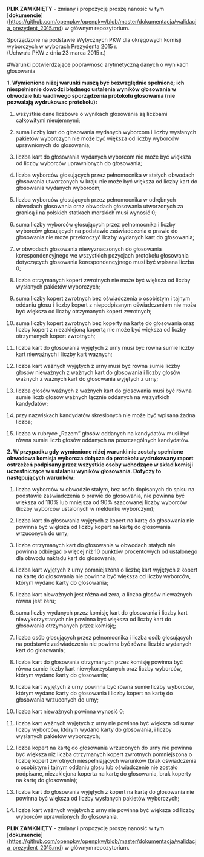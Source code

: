 **PLIK ZAMKNIĘTY** - zmiany i propozycję proszę nanosić w tym [**dokumencie**] (https://github.com/openpkw/openpkw/blob/master/dokumentacja/walidacja_prezydent_2015.md) w głównym repozytorium.


Sporządzone na podstawie Wytycznych PKW dla okręgowych komisji wyborczych w wyborach Prezydenta 2015 r.  
(Uchwała PKW z dnia 23 marca 2015 r.)

#Warunki potwierdzające poprawność arytmetyczną danych o wynikach głosowania  

**1.	Wymienione niżej warunki muszą być bezwzględnie spełnione; ich niespełnienie dowodzi błędnego ustalenia wyników głosowania w obwodzie lub wadliwego sporządzenia protokołu głosowania (nie pozwalają wydrukowac protokołu):**  

1)	wszystkie dane liczbowe o wynikach głosowania są liczbami całkowitymi nieujemnymi;  

2)	suma liczby kart do głosowania wydanych wyborcom i liczby wysłanych pakietów wyborczych nie może być większa od liczby wyborców uprawnionych do głosowania;  

3)	liczba kart do głosowania wydanych wyborcom nie może być większa od liczby wyborców uprawnionych do głosowania;  

4)	liczba wyborców głosujących przez pełnomocnika w stałych obwodach głosowania utworzonych w kraju nie może być większa od 
liczby kart do głosowania wydanych wyborcom;  

5)	liczba wyborców głosujących przez pełnomocnika w odrębnych obwodach głosowania oraz obwodach głosowania utworzonych za granicą i na polskich statkach morskich musi wynosić 0;  

6)	suma liczby wyborców głosujących przez pełnomocnika i liczby wyborców głosujących na podstawie zaświadczenia o prawie do głosowania nie może przekroczyć liczby wydanych kart do głosowania;  

7)	w obwodach głosowania niewyznaczonych do głosowania korespondencyjnego we wszystkich pozycjach protokołu głosowania dotyczących głosowania korespondencyjnego musi być wpisana liczba 0;  

8)	liczba otrzymanych kopert zwrotnych nie może być większa od liczby wysłanych pakietów wyborczych;  

9)	suma liczby kopert zwrotnych bez oświadczenia o osobistym i tajnym oddaniu głosu i liczby kopert z niepodpisanym oświadczeniem nie może być większa od liczby otrzymanych kopert zwrotnych;  

10)	suma liczby kopert zwrotnych bez koperty na kartę do głosowania oraz liczby kopert z niezaklejoną kopertą nie może być większa od liczby otrzymanych kopert zwrotnych;  

11)	liczba kart do głosowania wyjętych z urny musi być równa sumie liczby kart nieważnych i liczby kart ważnych;  

12)	liczba kart ważnych wyjętych z urny musi być równa sumie liczby głosów nieważnych z ważnych kart do głosowania i liczby głosów ważnych z ważnych kart do głosowania wyjętych z urny;  

13)	liczba głosów ważnych z ważnych kart do głosowania musi być równa sumie liczb głosów ważnych łącznie oddanych na wszystkich kandydatów;  

14)	przy nazwiskach kandydatów skreślonych nie może być wpisana żadna liczba;  

15)	liczba w rubryce „Razem” głosów oddanych na kandydatów musi być równa sumie liczb głosów oddanych na poszczególnych kandydatów.  

**2.	W przypadku gdy wymienione niżej warunki nie zostały spełnione obwodowa komisja wyborcza dołącza do protokołu wydrukowany raport ostrzeżeń podpisany przez wszystkie osoby wchodzące w skład komisji uczestniczące w ustalaniu wyników głosowania. Dotyczy to następujących warunków:**  

1)	liczba wyborców w obwodzie stałym, bez osób dopisanych do spisu na podstawie zaświadczenia o prawie do głosowania, nie powinna być większa od 110% lub mniejsza od 90% szacowanej liczby wyborców (liczby wyborców ustalonych w meldunku wyborczym);  

2)	liczba kart do głosowania wyjętych z kopert na kartę do głosowania nie powinna być większa od liczby kopert na kartę do głosowania wrzuconych do urny;  

3)	liczba otrzymanych kart do głosowania w obwodach stałych nie powinna odbiegać o więcej niż 10 punktów procentowych od ustalonego dla obwodu nakładu kart do głosowania;  

4)	liczba kart wyjętych z urny pomniejszona o liczbę kart wyjętych z kopert na kartę do głosowania nie powinna być większa od liczby wyborców, którym wydano karty do głosowania;  

5)	liczba kart nieważnych jest różna od zera, a liczba głosów nieważnych równa jest zeru;  

6)	suma liczby wydanych przez komisję kart do głosowania i liczby kart niewykorzystanych nie powinna być większa od liczby kart do głosowania otrzymanych przez komisję;  

7)	liczba osób głosujących przez pełnomocnika i liczba osób głosujących na podstawie zaświadczenia nie powinna być równa liczbie wydanych kart do głosowania;  

8)	liczba kart do głosowania otrzymanych przez komisję powinna być równa sumie liczby kart niewykorzystanych oraz liczby wyborców, którym wydano karty do głosowania;  

9)	liczba kart wyjętych z urny powinna być równa sumie liczby wyborców, którym wydano karty do głosowania i liczby kopert na kartę do głosowania wrzuconych do urny;  

10)	liczba kart nieważnych powinna wynosić 0;  

11)	liczba kart ważnych wyjętych z urny nie powinna być większa od sumy liczby wyborców, którym wydano karty do głosowania, i liczby wysłanych pakietów wyborczych;  

12)	liczba kopert na kartę do głosowania wrzuconych do urny nie powinna być większa niż liczba otrzymanych kopert zwrotnych pomniejszona o liczbę kopert zwrotnych niespełniających warunków (brak oświadczenia o osobistym i tajnym oddaniu głosu lub oświadczenie nie zostało podpisane, niezaklejona koperta na kartę do głosowania, brak koperty na kartę do głosowania);  

13)	liczba kart do głosowania wyjętych z kopert na kartę do głosowania nie powinna być większa od liczby wysłanych pakietów wyborczych;  

14)	liczba kart ważnych wyjętych z urny nie powinna być większa od liczby wyborców uprawnionych do głosowania.  


**PLIK ZAMKNIĘTY** - zmiany i propozycję proszę nanosić w tym [**dokumencie**] (https://github.com/openpkw/openpkw/blob/master/dokumentacja/walidacja_prezydent_2015.md) w głównym repozytorium.
